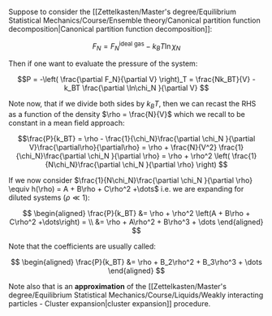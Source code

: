 Suppose to consider the [[Zettelkasten/Master's degree/Equilibrium Statistical Mechanics/Course/Ensemble theory/Canonical partition function decomposition|Canonical partition function decomposition]]:

$$ F_N = F_N^{\text{ideal gas}} - k_BT \ln\chi_N$$

Then if one want to evaluate the pressure of the system:

$$P = -\left( \frac{\partial F_N}{\partial V} \right)_T = \frac{Nk_BT}{V} - k_BT \frac{\partial \ln\chi_N }{\partial V} $$

Note now, that if we divide both sides by $k_BT$, then we can recast the RHS as a function of the density $\rho = \frac{N}{V}$ which we recall to be constant in a mean field approach:

$$\frac{P}{k_BT} = \rho -  \frac{1}{\chi_N}\frac{\partial \chi_N }{\partial V}\frac{\partial\rho}{\partial\rho} = \rho + \frac{N}{V^2}  \frac{1}{\chi_N}\frac{\partial \chi_N }{\partial \rho} =  \rho + \rho^2 \left( \frac{1}{N\chi_N}\frac{\partial \chi_N }{\partial \rho} \right)  $$

If we now consider $\frac{1}{N\chi_N}\frac{\partial \chi_N }{\partial \rho}  \equiv h(\rho) = A + B\rho + C\rho^2 +\dots$ i.e. we are expanding for diluted systems ($\rho \ll 1$):

$$
\begin{aligned}
\frac{P}{k_BT} &=  \rho + \rho^2 \left(A + B\rho + C\rho^2 +\dots\right) = \\
               &=  \rho + A\rho^2 + B\rho^3 + \dots
\end{aligned}
$$

Note that the coefficients are usually called:

$$
\begin{aligned}
\frac{P}{k_BT} &=  \rho + B_2\rho^2 + B_3\rho^3 + \dots
\end{aligned}
$$

Note also that is an **approximation** of the [[Zettelkasten/Master's degree/Equilibrium Statistical Mechanics/Course/Liquids/Weakly interacting particles - Cluster expansion|cluster expansion]] procedure.